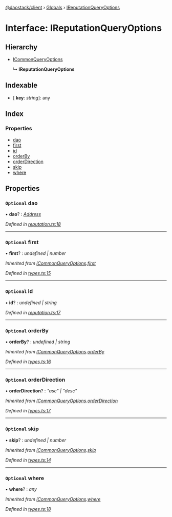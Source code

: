 [@daostack/client](../README.md) › [Globals](../globals.md) › [IReputationQueryOptions](ireputationqueryoptions.md)

# Interface: IReputationQueryOptions

## Hierarchy

* [ICommonQueryOptions](icommonqueryoptions.md)

  ↳ **IReputationQueryOptions**

## Indexable

* \[ **key**: *string*\]: any

## Index

### Properties

* [dao](ireputationqueryoptions.md#optional-dao)
* [first](ireputationqueryoptions.md#optional-first)
* [id](ireputationqueryoptions.md#optional-id)
* [orderBy](ireputationqueryoptions.md#optional-orderby)
* [orderDirection](ireputationqueryoptions.md#optional-orderdirection)
* [skip](ireputationqueryoptions.md#optional-skip)
* [where](ireputationqueryoptions.md#optional-where)

## Properties

### `Optional` dao

• **dao**? : *[Address](../globals.md#address)*

*Defined in [reputation.ts:18](https://github.com/daostack/client/blob/18967ff/src/reputation.ts#L18)*

___

### `Optional` first

• **first**? : *undefined | number*

*Inherited from [ICommonQueryOptions](icommonqueryoptions.md).[first](icommonqueryoptions.md#optional-first)*

*Defined in [types.ts:15](https://github.com/daostack/client/blob/18967ff/src/types.ts#L15)*

___

### `Optional` id

• **id**? : *undefined | string*

*Defined in [reputation.ts:17](https://github.com/daostack/client/blob/18967ff/src/reputation.ts#L17)*

___

### `Optional` orderBy

• **orderBy**? : *undefined | string*

*Inherited from [ICommonQueryOptions](icommonqueryoptions.md).[orderBy](icommonqueryoptions.md#optional-orderby)*

*Defined in [types.ts:16](https://github.com/daostack/client/blob/18967ff/src/types.ts#L16)*

___

### `Optional` orderDirection

• **orderDirection**? : *"asc" | "desc"*

*Inherited from [ICommonQueryOptions](icommonqueryoptions.md).[orderDirection](icommonqueryoptions.md#optional-orderdirection)*

*Defined in [types.ts:17](https://github.com/daostack/client/blob/18967ff/src/types.ts#L17)*

___

### `Optional` skip

• **skip**? : *undefined | number*

*Inherited from [ICommonQueryOptions](icommonqueryoptions.md).[skip](icommonqueryoptions.md#optional-skip)*

*Defined in [types.ts:14](https://github.com/daostack/client/blob/18967ff/src/types.ts#L14)*

___

### `Optional` where

• **where**? : *any*

*Inherited from [ICommonQueryOptions](icommonqueryoptions.md).[where](icommonqueryoptions.md#optional-where)*

*Defined in [types.ts:18](https://github.com/daostack/client/blob/18967ff/src/types.ts#L18)*
